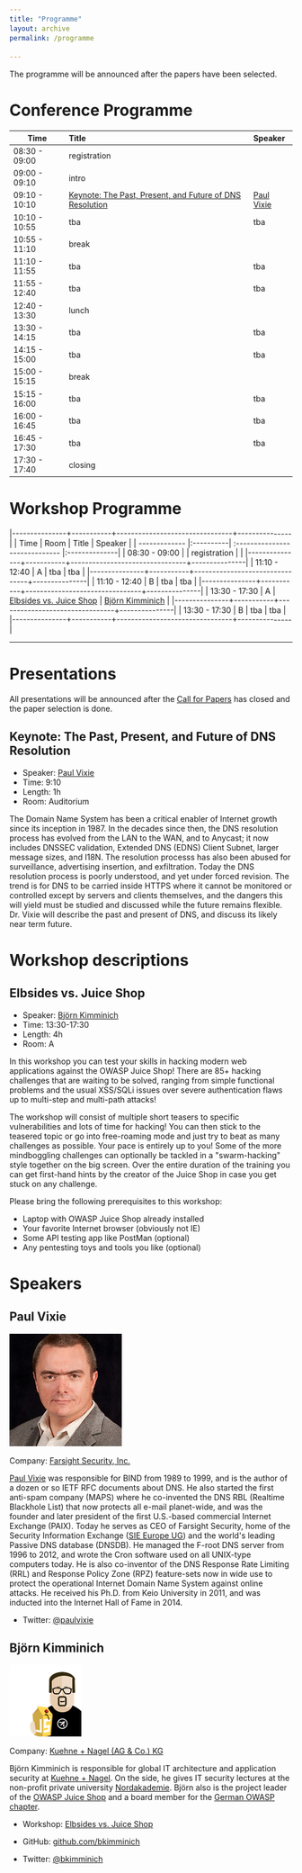 ```yaml
---
title: "Programme"
layout: archive
permalink: /programme

---
```


The programme will be announced after the papers have been selected.

# Conference Programme #

| Time                   | Title                    | Speaker  |
| ------------- |:-------------|:------|
| 08:30 - 09:00      | registration        |              |
| 09:00 - 09:10      | intro                   |              |
| 09:10 - 10:10      | [Keynote: The Past, Present, and Future of DNS Resolution](#keynote-the-past-present-and-future-of-dns-resolution) | [Paul Vixie](#paul-vixie) |
| 10:10 - 10:55      | tba     |    tba |
| 10:55 - 11:10      | break     |     |
| 11:10 - 11:55      | tba     |    tba |
| 11:55 - 12:40      | tba     |    tba |
| 12:40 - 13:30      | lunch     |     |
| 13:30 - 14:15      | tba     |    tba |
| 14:15 - 15:00      | tba     |    tba |
| 15:00 - 15:15      | break     |     |
| 15:15 - 16:00      | tba     |    tba |
| 16:00 - 16:45      | tba     |    tba |
| 16:45 - 17:30     | tba      |    tba |
| 17:30 - 17:40      | closing     |     |

# Workshop Programme #

|---------------+-----------+--------------------------------+---------------|
| Time                   | Room      | Title                          | Speaker       |
| ------------- |:----------| :----------------------------- |:--------------|
| 08:30 - 09:00 |           | registration                   |               |
|---------------+-----------+--------------------------------+---------------|
| 11:10 - 12:40 | A         | tba                                | tba         |
|---------------+-----------+--------------------------------+---------------|
| 11:10 - 12:40 | B       | tba                                | tba         |
|---------------+-----------+--------------------------------+---------------|
| 13:30 - 17:30 | A         | [Elbsides vs. Juice Shop](#elbsides-vs-juice-shop) | [Björn Kimminich](#björn-kimminich) |
|---------------+-----------+--------------------------------+---------------|
| 13:30 - 17:30 | B       | tba                                | tba         |
|---------------+-----------+--------------------------------+---------------|

-------------------------------------------------------------------------------

# Presentations #

All presentations will be announced after the [Call for Papers](cfp.html) has closed and the paper selection is done.

## Keynote: The Past, Present, and Future of DNS Resolution ##

* Speaker: [Paul Vixie](#paul-vixie)
* Time: 9:10
* Length: 1h
* Room: Auditorium

The Domain Name System has been a critical enabler of Internet growth
since its inception in 1987. In the decades since then, the DNS
resolution process has evolved from the LAN to the WAN, and to
Anycast; it now includes DNSSEC validation, Extended DNS (EDNS) Client
Subnet, larger message sizes, and I18N. The resolution processs has
also been abused for surveillance, advertising insertion, and
exfiltration. Today the DNS resolution process is poorly understood,
and yet under forced revision. The trend is for DNS to be carried
inside HTTPS where it cannot be monitored or controlled except by
servers and clients themselves, and the dangers this will yield must
be studied and discussed while the future remains flexible. Dr. Vixie
will describe the past and present of DNS, and discuss its likely near
term future.

# Workshop descriptions #

## Elbsides vs. Juice Shop ##

* Speaker: [Björn Kimminich](#björn-kimminich)
* Time: 13:30-17:30
* Length: 4h
* Room: A

In this workshop you can test your skills in hacking modern
web applications against the OWASP Juice Shop! There are 85+
hacking challenges that are waiting to be solved, ranging from
simple functional problems and the usual XSS/SQLi issues over
severe authentication flaws up to multi-step and multi-path
attacks!

The workshop will consist of multiple short teasers to specific
vulnerabilities and lots of time for hacking! You can then stick
to the teasered topic or go into free-roaming mode and just try to
beat as many challenges as possible. Your pace is entirely up to
you! Some of the more mindboggling challenges can optionally be
tackled in a "swarm-hacking" style together on the big
screen. Over the entire duration of the training you can get
first-hand hints by the creator of the Juice Shop in case you get
stuck on any challenge.

Please bring the following prerequisites to this workshop:

* Laptop with OWASP Juice Shop already installed
* Your favorite Internet browser (obviously not IE)
* Some API testing app like PostMan (optional)
* Any pentesting toys and tools you like (optional)



# Speakers #

## Paul Vixie ##

![Paul Vixie](assets/images/Paul-Vixie.jpg)

Company: [Farsight Security, Inc.](https://www.farsightsecurity.com)

[Paul Vixie](https://en.wikipedia.org/wiki/Paul_Vixie) was responsible
for BIND from 1989 to 1999, and is the
author of a dozen or so IETF RFC documents about DNS. He also started
the first anti-spam company (MAPS) where he co-invented the DNS RBL
(Realtime Blackhole List) that now protects all e-mail planet-wide,
and was the founder and later president of the first U.S.-based
commercial Internet Exchange (PAIX). Today he serves as CEO of
Farsight Security, home of the Security Information Exchange
([SIE Europe UG](http://sie-europe.net/)) and
the world's leading Passive DNS database (DNSDB). He managed the
F-root DNS server from 1996 to 2012, and wrote the Cron software used
on all UNIX-type computers today. He is also co-inventor of the DNS
Response Rate Limiting (RRL) and Response Policy Zone (RPZ)
feature-sets now in wide use to protect the operational Internet
Domain Name System against online attacks. He received his Ph.D. from
Keio University in 2011, and was inducted into the Internet Hall of
Fame in 2014.

* Twitter: [@paulvixie](https://twitter.com/paulvixie)

## Björn Kimminich ##

![Björn Kimminich](assets/images/Bjoern-avatar.png)

Company: [Kuehne + Nagel (AG & Co.) KG](https://kuehne-nagel.com/)

Björn Kimminich is responsible for global IT architecture and application security at [Kuehne + Nagel](https://kuehne-nagel.com/). On the side, he gives IT security lectures at the non-profit private university [Nordakademie](https://www.nordakademie.de/). Björn also is the project leader of the [OWASP Juice Shop](http://owasp-juice.shop/) and a board member for the [German OWASP chapter](https://www.owasp.org/index.php/Germany).

* Workshop: [Elbsides vs. Juice Shop](#elbsides-vs-juice-shop)

* GitHub: [github.com/bkimminich](https://github.com/bkimminich)

* Twitter: [@bkimminich](https://twitter.com/bkimminich)
